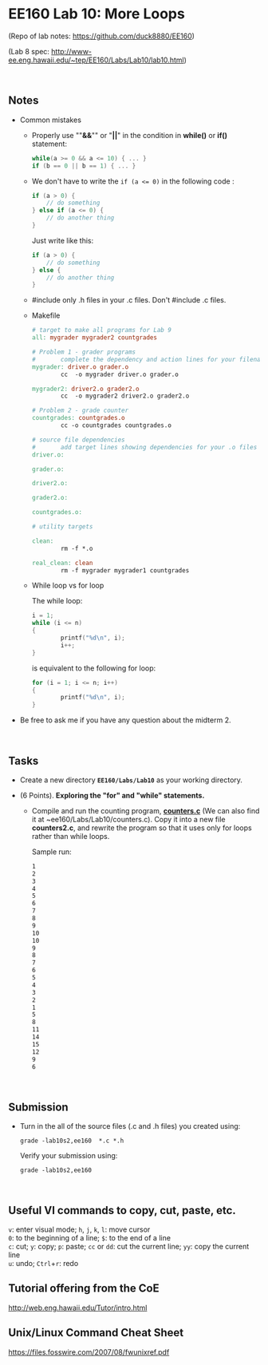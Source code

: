 # EE160 Lab 10: More Loops 

(Repo of lab notes: <https://github.com/duck8880/EE160>)

(Lab 8 spec: <http://www-ee.eng.hawaii.edu/~tep/EE160/Labs/Lab10/lab10.html>)

​     

## Notes

- Common mistakes

  - Properly use ""**&&**"" or "**||**" in the condition in **while()** or **if()** statement: 

    ```c
    while(a >= 0 && a <= 10) { ... }
    if (b == 0 || b == 1) { ... }
    ```

  - We don't have to write the `if (a <= 0)` in the following code : 

     ```c
     if (a > 0) {
         // do something
     } else if (a <= 0) {
         // do another thing
     }
     ```
     Just write like this:

     ```c
     if (a > 0) {
         // do something
     } else {
         // do another thing
     }
     ```
     
  - \#include only .h files in your .c files. Don't \#include .c files.

  - Makefile

    ```makefile
    # target to make all programs for Lab 9
    all: mygrader mygrader2 countgrades
    
    # Problem 1 - grader programs
    #       complete the dependency and action lines for your filenames
    mygrader: driver.o grader.o
            cc  -o mygrader driver.o grader.o
    
    mygrader2: driver2.o grader2.o
            cc  -o mygrader2 driver2.o grader2.o
    
    # Problem 2 - grade counter
    countgrades: countgrades.o
            cc -o countgrades countgrades.o
    
    # source file dependencies
    #       add target lines showing dependencies for your .o files
    driver.o:
    
    grader.o:
    
    driver2.o:
    
    grader2.o:
    
    countgrades.o:
    
    # utility targets
    
    clean:
            rm -f *.o
    
    real_clean: clean
            rm -f mygrader mygrader1 countgrades

    ```
    
  - While loop vs for loop
    
    The while loop:
    ```c
    i = 1;
    while (i <= n)
    { 
            printf("%d\n", i);
            i++;
    }
    ```
    
    is equivalent to the following for loop:
    ```c
    for (i = 1; i <= n; i++)
    {
            printf("%d\n", i);
    }
    ```


- Be free to ask me if you have any question about the midterm 2.


​     

## Tasks

- Create a new directory **`EE160/Labs/Lab10`** as your working directory.

- (6 Points). **Exploring the "for" and "while" statements.**

  - Compile and run the counting program, [**counters.c**](http://www-ee.eng.hawaii.edu/~tep/EE160/Labs/Lab10/counters.c) (We can also find it at ~ee160/Labs/Lab10/counters.c). Copy it into a new file **counters2.c**, and rewrite the program so that it uses only for loops rather than while loops.
  
    Sample run:
    
    ```bash
    1
    2
    3
    4
    5
    6
    7
    8
    9
    10
    10
    9
    8
    7
    6
    5
    4
    3
    2
    1
    5
    8
    11
    14
    15
    12
    9
    6
    ```
  



     ​




## Submission

- Turn in the all of the source files (.c and .h files) you created using:

  `grade -lab10s2,ee160  *.c *.h`  

  Verify your submission using:

  `grade -lab10s2,ee160`  


   ​

## Useful VI commands to copy, cut, paste, etc.

  `v`: enter visual mode;    `h`, `j`, `k`, `l`: move cursor  
  `0`: to the beginning of a line;    `$`: to the end of a line  
  `c`: cut;    `y`: copy;    `p`: paste;    `cc` or `dd`: cut the current line;    `yy`: copy the current line  
  `u`: undo;    `Ctrl`+`r`: redo

## Tutorial offering from the CoE

<http://web.eng.hawaii.edu/Tutor/intro.html>

## Unix/Linux Command Cheat Sheet

<https://files.fosswire.com/2007/08/fwunixref.pdf>
